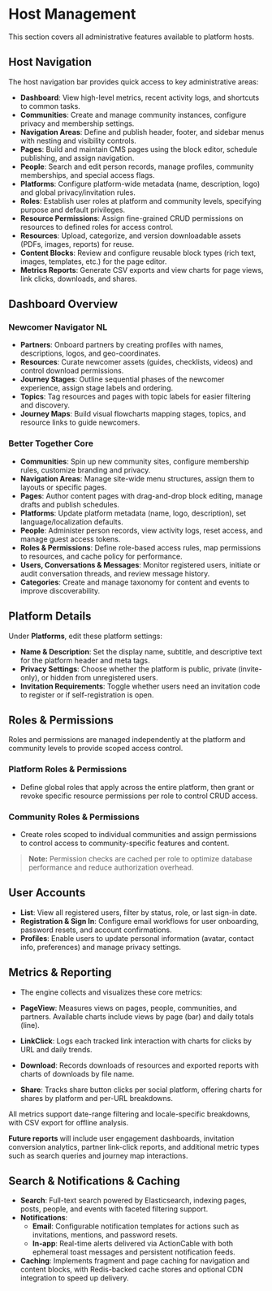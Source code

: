 # Host Management

This section covers all administrative features available to platform hosts.

## Host Navigation

The host navigation bar provides quick access to key administrative areas:

- **Dashboard**: View high-level metrics, recent activity logs, and shortcuts to common tasks.
- **Communities**: Create and manage community instances, configure privacy and membership settings.
- **Navigation Areas**: Define and publish header, footer, and sidebar menus with nesting and visibility controls.
- **Pages**: Build and maintain CMS pages using the block editor, schedule publishing, and assign navigation.
- **People**: Search and edit person records, manage profiles, community memberships, and special access flags.
- **Platforms**: Configure platform-wide metadata (name, description, logo) and global privacy/invitation rules.
- **Roles**: Establish user roles at platform and community levels, specifying purpose and default privileges.
- **Resource Permissions**: Assign fine-grained CRUD permissions on resources to defined roles for access control.
- **Resources**: Upload, categorize, and version downloadable assets (PDFs, images, reports) for reuse.
- **Content Blocks**: Review and configure reusable block types (rich text, images, templates, etc.) for the page editor.
- **Metrics Reports**: Generate CSV exports and view charts for page views, link clicks, downloads, and shares.

## Dashboard Overview

### Newcomer Navigator NL

- **Partners**: Onboard partners by creating profiles with names, descriptions, logos, and geo-coordinates.
- **Resources**: Curate newcomer assets (guides, checklists, videos) and control download permissions.
- **Journey Stages**: Outline sequential phases of the newcomer experience, assign stage labels and ordering.
- **Topics**: Tag resources and pages with topic labels for easier filtering and discovery.
- **Journey Maps**: Build visual flowcharts mapping stages, topics, and resource links to guide newcomers.

### Better Together Core

- **Communities**: Spin up new community sites, configure membership rules, customize branding and privacy.
- **Navigation Areas**: Manage site-wide menu structures, assign them to layouts or specific pages.
- **Pages**: Author content pages with drag-and-drop block editing, manage drafts and publish schedules.
- **Platforms**: Update platform metadata (name, logo, description), set language/localization defaults.
- **People**: Administer person records, view activity logs, reset access, and manage guest access tokens.
- **Roles & Permissions**: Define role-based access rules, map permissions to resources, and cache policy for performance.
- **Users, Conversations & Messages**: Monitor registered users, initiate or audit conversation threads, and review message history.
- **Categories**: Create and manage taxonomy for content and events to improve discoverability.

## Platform Details

Under **Platforms**, edit these platform settings:

- **Name & Description**: Set the display name, subtitle, and descriptive text for the platform header and meta tags.
- **Privacy Settings**: Choose whether the platform is public, private (invite-only), or hidden from unregistered users.
- **Invitation Requirements**: Toggle whether users need an invitation code to register or if self-registration is open.

## Roles & Permissions

Roles and permissions are managed independently at the platform and community levels to provide scoped access control.

### Platform Roles & Permissions
- Define global roles that apply across the entire platform, then grant or revoke specific resource permissions per role to control CRUD access.

### Community Roles & Permissions
- Create roles scoped to individual communities and assign permissions to control access to community-specific features and content.

> **Note:** Permission checks are cached per role to optimize database performance and reduce authorization overhead.

## User Accounts

- **List**: View all registered users, filter by status, role, or last sign-in date.
- **Registration & Sign In**: Configure email workflows for user onboarding, password resets, and account confirmations.
- **Profiles**: Enable users to update personal information (avatar, contact info, preferences) and manage privacy settings.

## Metrics & Reporting

- The engine collects and visualizes these core metrics:

- **PageView**: Measures views on pages, people, communities, and partners. Available charts include views by page (bar) and daily totals (line).
- **LinkClick**: Logs each tracked link interaction with charts for clicks by URL and daily trends.
- **Download**: Records downloads of resources and exported reports with charts of downloads by file name.
- **Share**: Tracks share button clicks per social platform, offering charts for shares by platform and per-URL breakdowns.

All metrics support date-range filtering and locale-specific breakdowns, with CSV export for offline analysis.

**Future reports** will include user engagement dashboards, invitation conversion analytics, partner link-click reports, and additional metric types such as search queries and journey map interactions.

## Search & Notifications & Caching

- **Search**: Full-text search powered by Elasticsearch, indexing pages, posts, people, and events with faceted filtering support.
- **Notifications**:
  - **Email**: Configurable notification templates for actions such as invitations, mentions, and password resets.
  - **In-app**: Real-time alerts delivered via ActionCable with both ephemeral toast messages and persistent notification feeds.
- **Caching**: Implements fragment and page caching for navigation and content blocks, with Redis-backed cache stores and optional CDN integration to speed up delivery.
